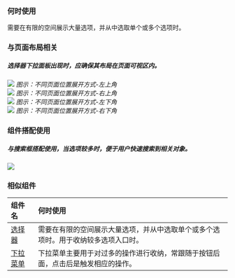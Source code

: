 




### 何时使用

需要在有限的空间展示大量选项，并从中选取单个或多个选项时。

### 与页面布局相关
##### 选择器下拉面板出现时，应确保其布局在页面可视区内。

<div class="legend">
  <div class="item">
    <img src="https://oteam-tdesign-1258344706.cos.ap-guangzhou.myqcloud.com/site/design/selecter_1.png"/>
    <em>图示：不同页面位置展开方式-左上角</em>
  </div>

  <div class="item">
    <img src="https://oteam-tdesign-1258344706.cos.ap-guangzhou.myqcloud.com/site/design/selecter_2.png"/>
    <em>图示：不同页面位置展开方式-右上角</em>
  </div>

  <div class="item">
    <img src="https://oteam-tdesign-1258344706.cos.ap-guangzhou.myqcloud.com/site/design/selecter_3.png"/>
    <em>图示：不同页面位置展开方式-左下角</em>
  </div>

  <div class="item">
    <img src="https://oteam-tdesign-1258344706.cos.ap-guangzhou.myqcloud.com/site/design/selecter_4.png"/>
    <em>图示：不同页面位置展开方式-右下角</em>
  </div>
</div>


### 组件搭配使用

##### 与搜索框搭配使用，当选项较多时，便于用户快速搜索到相关对象。
<div class="legend">
  <div class="item">
    <img src="https://oteam-tdesign-1258344706.cos.ap-guangzhou.myqcloud.com/site/design/%E9%80%89%E6%8B%A9%E5%99%A8-------5@2x.png" />
  </div>

  <div class="item"></div>
</div>



### 相似组件

| 组件名   | 何时使用                                                     |
| :------- | :----------------------------------------------------------- |
| [选择器](./select)   | 需要在有限的空间展示大量选项，并从中选取单个或多个选项时。用于收纳较多选项入口时。 |
| [下拉菜单](./dropdown) | 下拉菜单主要用于对过多的操作进行收纳，常跟随于按钮后面，点击后是触发相应的操作。 |

